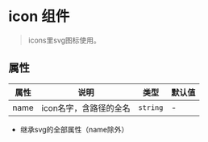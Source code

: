 # icon 组件
> icons里svg图标使用。

## 属性

| 属性   | 说明            | 类型       | 默认值 |
|------|---------------|----------|-----|
| name | icon名字，含路径的全名 | `string` | -   |

- 继承svg的全部属性（name除外）
